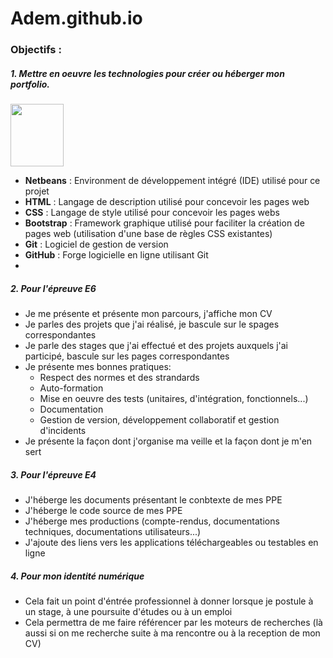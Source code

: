 # Adem.github.io

### Objectifs :

##### 1. Mettre en oeuvre les technologies pour créer ou héberger mon portfolio.
<img src="https://upload.wikimedia.org/wikipedia/commons/thumb/9/98/Apache_NetBeans_Logo.svg/langfr-110px-Apache_NetBeans_Logo.svg.png" width="85" height="100" />



- **Netbeans** : Environment de développement intégré (IDE) utilisé pour ce projet
- **HTML** : Langage de description utilisé pour concevoir les pages web
- **CSS** : Langage de style utilisé pour concevoir les pages webs
- **Bootstrap** : Framework graphique utilisé pour faciliter la création de pages web (utilisation d'une base de règles CSS existantes)
- **Git** : Logiciel de gestion de version
- **GitHub** : Forge logicielle en ligne utilisant Git
- 
##### 2. Pour l'épreuve E6
- Je me présente et présente mon parcours, j'affiche mon CV
- Je parles des projets que j'ai réalisé, je bascule sur le spages correspondantes
- Je parle des stages que j'ai effectué et des projets auxquels j'ai participé, bascule sur les pages correspondantes
- Je présente mes bonnes pratiques:
    - Respect des normes et des strandards
    -   Auto-formation
    -   Mise en oeuvre des tests (unitaires, d'intégration, fonctionnels...)
    -   Documentation
    -   Gestion de version, développement collaboratif et gestion d'incidents
- Je présente la façon dont j'organise ma veille et la façon dont je m'en sert

##### 3. Pour l'épreuve E4
- J'héberge les documents présentant le conbtexte de mes PPE
- J'héberge le code source de mes PPE
- J'héberge mes productions (compte-rendus, documentations techniques, documentations utilisateurs...)
- J'ajoute des liens vers les applications téléchargeables ou testables en ligne 

##### 4. Pour mon identité numérique 
- Cela fait un point d'éntrée professionnel à donner lorsque je postule à un stage, à une poursuite d'études ou à un emploi
- Cela permettra de me faire référencer par les moteurs de recherches (là aussi si on me recherche suite à ma rencontre ou à la reception de mon CV)
